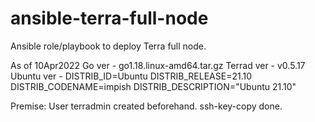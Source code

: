 # ansible-terra-full-node
Ansible role/playbook to deploy Terra full node.

As of 10Apr2022
Go ver - 
  go1.18.linux-amd64.tar.gz
Terrad ver - 
  v0.5.17
Ubuntu ver - 
  DISTRIB_ID=Ubuntu
  DISTRIB_RELEASE=21.10
  DISTRIB_CODENAME=impish
  DISTRIB_DESCRIPTION="Ubuntu 21.10"

Premise:
User terradmin created beforehand.
ssh-key-copy done.
